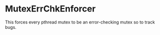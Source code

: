 # MutexErrChkEnforcer
This forces every pthread mutex to be an error-checking mutex so to track bugs.
